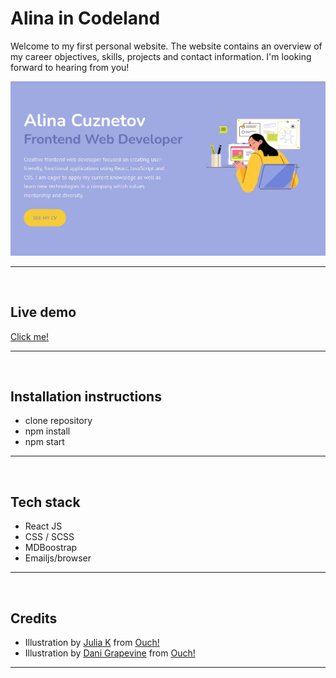 # Alina in Codeland

Welcome to my first personal website. The website contains an overview of my career objectives, skills, projects and contact information. I'm looking forward to hearing from you! 

<img src="./src/assets/homepage.png" alt="Home page">

---
</br>

## Live demo 

[Click me!](https://alina-in-codeland.netlify.app/#home)

---
</br>

## Installation instructions

- clone repository
- npm install
- npm start


--- 

</br>

## Tech stack 

- React JS 
- CSS / SCSS
- MDBoostrap
- Emailjs/browser 

---

</br> 

## Credits 

- Illustration by <a href="https://icons8.com/illustrations/author/mNCLibjicqSz">Julia K</a> from <a href="https://icons8.com/illustrations">Ouch!</a>
- Illustration by <a href="https://icons8.com/illustrations/author/JTmm71Rqvb2T">Dani Grapevine</a> from <a href="https://icons8.com/illustrations">Ouch!</a>

---